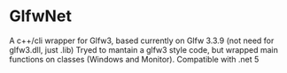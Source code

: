 # GlfwNet
A c++/cli wrapper for Glfw3, based currently on Glfw 3.3.9 (not need for glfw3.dll, just .lib)
Tryed to mantain a glfw3 style code, but wrapped main functions on classes (Windows and Monitor).
Compatible with .net 5